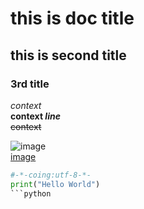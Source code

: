 # this is doc title  
  
## this is second title

### 3rd title

*context*  
**context _line_**  
~~context~~  

![image](https://github.com/shiep18/EIS2020/blob/master/markdowncheatsheet.JPG)  
[image](https://github.com/shiep18/EIS2020/blob/master/markdowncheatsheet.JPG)

```python  
#-*-coing:utf-8-*-  
print("Hello World")  
```python  
